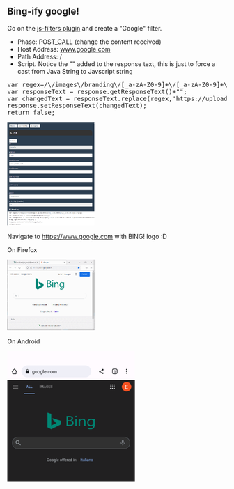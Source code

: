 
## Bing-ify google!<a id="bingifygoogle_01"></a>

Go on the [js-filters plugin](http://www.local.test/plugins/jsfilter/index.html) and
create a "Google" filter.

* Phase: POST_CALL (change the content received)
* Host Address: www.google.com
* Path Address: /
* Script. Notice the "" added to the response text, this is just to force a cast from Java String to Javscript string
<pre>
var regex=/\/images\/branding\/[_a-zA-Z0-9]+\/[_a-zA-Z0-9]+\/[_a-zA-Z0-9]+\.png/gm;
var responseText = response.getResponseText()+"";
var changedText = responseText.replace(regex,'https://upload.wikimedia.org/wikipedia/commons/thumb/c/c7/Bing_logo_%282016%29.svg/320px-Bing_logo_%282016%29.svg.png');
response.setResponseText(changedText);
return false;
</pre>

<img src="../images/google_bing_filter.gif" width="200"/>

Navigate to https://www.google.com with BING! logo :D

On Firefox

<img src="../images/google_bing.gif" width="200"/>

On Android

<img src="../images/google_bing_android.gif" height="300"/>

